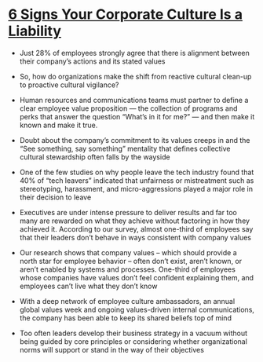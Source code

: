 # [6 Signs Your Corporate Culture Is a Liability](https://hbr.org/2019/12/6-signs-your-corporate-culture-is-a-liability?utm_medium=social&utm_source=linkedin&utm_campaign=hbr)

* Just 28% of employees strongly agree that there is alignment between their company’s actions and its stated values

* So, how do organizations make the shift from reactive cultural clean-up to proactive cultural vigilance?

* Human resources and communications teams must partner to define a clear employee value proposition — the collection of programs and perks that answer the question “What’s in it for me?” — and then make it known and make it true.

* Doubt about the company’s commitment to its values creeps in and the “See something, say something” mentality that defines collective cultural stewardship often falls by the wayside

* One of the few studies on why people leave the tech industry found that 40% of “tech leavers” indicated that unfairness or mistreatment such as stereotyping, harassment, and micro-aggressions played a major role in their decision to leave

* Executives are under intense pressure to deliver results and far too many are rewarded on what they achieve without factoring in how they achieved it.  According to our survey, almost one-third of employees say that their leaders don’t behave in ways consistent with company values

* Our research shows that company values – which should provide a north star for employee behavior – often don’t exist, aren’t known, or aren’t enabled by systems and processes.  One-third of employees whose companies have values don’t feel confident explaining them, and employees can’t live what they don’t know

* With a deep network of employee culture ambassadors, an annual global values week and ongoing values-driven internal communications, the company has been able to keep its shared beliefs top of mind

* Too often leaders develop their business strategy in a vacuum without being guided by core principles or considering whether organizational norms will support or stand in the way of their objectives